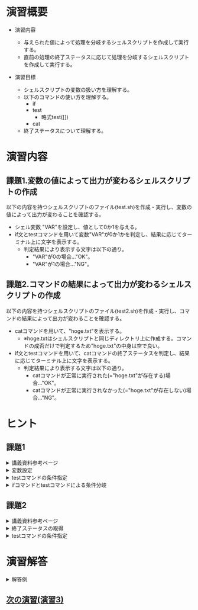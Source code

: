 # 演習概要
- 演習内容
  - 与えられた値によって処理を分岐するシェルスクリプトを作成して実行する。
  - 直前の処理の終了ステータスに応じて処理を分岐するシェルスクリプトを作成して実行する。

- 演習目標
  - シェルスクリプトの変数の扱い方を理解する。
  - 以下のコマンドの使い方を理解する。
    - if
    - test
      - 略式test([])
    - cat
  - 終了ステータスについて理解する。

# 演習内容

## 課題1.変数の値によって出力が変わるシェルスクリプトの作成 
以下の内容を持つシェルスクリプトのファイル(test.sh)を作成・実行し、変数の値によって出力が変わることを確認する。
  - シェル変数 "VAR"を設定し、値として0か1を与える。 
  - if文とtestコマンドを用いて変数"VAR"が0か1かを判定し、結果に応じてターミナル上に文字を表示する。
    - 判定結果により表示する文字は以下の通り。
      - "VAR"が0の場合…"OK"。
      - "VAR"が1の場合…"NG"。

## 課題2.コマンドの結果によって出力が変わるシェルスクリプトの作成 
以下の内容を持つシェルスクリプトのファイル(test2.sh)を作成・実行し、コマンドの結果によって出力が変わることを確認する。
  - catコマンドを用いて、"hoge.txt"を表示する。
    - ※hoge.txtはシェルスクリプトと同じディレクトリ上に作成する。コマンドの成否だけで判定するため"hoge.txt"の中身は空で良い。
  - if文とtestコマンドを用いて、catコマンドの終了ステータスを判定し、結果に応じてターミナル上に文字を表示する。
    - 判定結果により表示する文字は以下の通り。
      - catコマンドが正常に実行された(="hoge.txt"が存在する)場合…"OK"。
      - catコマンドが正常に実行されなかった(="hoge.txt"が存在しない)場合…"NG"。

# ヒント
## 課題1
<details><summary>講義資料参考ページ</summary><div>

- 変数
  - p36~41
- 条件分岐
  - p81~82
</div></details>

<details><summary>変数設定</summary><div>

- 変数を設定するには下記のようにシェルスクリプト内に記載する

```
VAR=0
```
</div></details>

<details><summary>testコマンドの条件指定</summary><div>

- 今回は変数VARが0と同じかを判定するため、講義資料p82の`数値1 - eq 数値2`を使用し以下のように記載する

``` sh
[ $VAR = 0 ]
```

</div></details>

</div></details>

<details><summary>ifコマンドとtestコマンドによる条件分岐</summary><div>

- 変数VARが0か講義資料p81の`if elif else fi`のうち`if else fi`を使用し以下のように記載する。  
  (elifはifの条件が真ではない時に、さらに条件分岐したいときにつかうもののため今回のように0か1かを判定したいだけのときは使用しない)

``` sh
if [ $VAR = 0 ]; then
  # OKを出力するコマンド
else
  # NGを出力するコマンド
fi
```

</div></details>

## 課題2
<details><summary>講義資料参考ページ</summary><div>

- 特殊変数
  - p39
</div></details>

<details><summary>終了ステータスの取得</summary><div>

- catコマンドの終了ステータスを取得するために講義資料p39に記載している特殊変数`$?`を使用する

</div></details>

<details><summary>testコマンドの条件指定</summary><div>

- 特殊変数`$?`の値が0、つまり成功かそれ以外を判定するために講義資料p82の`数値1 - eq 数値2`を使用し以下のように記載する

``` sh
[ $? = 0 ]
```

</div></details>

# 演習解答  

<details><summary>解答例</summary><div>

## 課題1.変数の値によって出力が変わるシェルスクリプトの作成　解答例  
シェルスクリプトファイル"test.sh"をエディタから作成し、下記の内容を書き込む。  

``` sh
#!/bin/bash
VAR=0

if [ $VAR = 0 ]; then
  echo "OK"
else
  echo "NG"
fi
```

<details><summary>課題1のシェルスクリプトの内容解説</summary><div>

- `VAR=0` …シェル変数VARに値0を代入。講義資料ｐ37を参照
- `if 条件式 ;then else fi` …条件分岐。ifの後の条件式が真の場合thenの後に記載された処理が、偽の場合elseの後に記載された処理が実行される。講義資料p81参照。
- `[ $VAR = 0 ]`…条件指定。講義資料p82参照。
</div></details>
  
bashコマンドでtest.shを実行する。  

`bash test.sh`

以下の内容がターミナル上に表示されていることを確認。  

```
OK
```

`test.sh`内の`VAR=0`を`VAR=1`に書き換える。  

bashコマンドでtest.shを実行する。  

`bash test.sh`

以下の内容がターミナル上に表示されていることを確認。  

```
NG
```

## 課題2.コマンドの結果によって出力が変わるシェルスクリプトの作成　解答例  

シェルスクリプトファイル"test2.sh"をエディタから作成し、下記の内容を書き込む。  

```　sh
#!/bin/bash
cat hoge.txt

if [ $? = 0 ]; then
  echo "OK"
else
  echo "NG"
fi
```

<details><summary>課題2のシェルスクリプトの内容解説</summary><div>

- `[ $? = 0 ]`…条件指定。`$?`は特殊変数で、直前のコマンドが成功している場合は値が0となる。講義資料p39を参照。
</div></details>


空ファイルを作成するtouchコマンドを実行して、hoge.txtを作成する。(エディタから直接からファイルを作成しても良い)

```
$ touch hoge.txt
```

bashコマンドでtest2.shを実行する。  

```
$ bash test2.sh
```

以下の内容がターミナル上に表示されていることを確認。  

```
OK
```

ファイルを削除するrmコマンドを実行して、hoge.txtを削除する。

```
$ rm hoge.txt
```

bashコマンドでtest2.shを実行する。  

```
$ bash test.sh
```

以下の内容がターミナル上に表示されていることを確認。  

```
NG
```

</div></details>

## [次の演習(演習3)](./演習3.md)